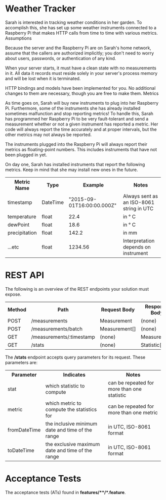 # Weather Tracker

Sarah is interested in tracking weather conditions in her garden. To accomplish this, she has set up some weather instruments connected to a Raspberry Pi that makes HTTP calls from time to time with various metrics.
Assumptions

Because the server and the Raspberry Pi are on Sarah's home network, assume that the callers are authorized implicitly; you don't need to worry about users, passwords, or authentication of any kind.

When your server starts, it must have a clean state with no measurements in it. All data it records must reside solely in your server's process memory and will be lost when it is terminated.

HTTP bindings and models have been implemented for you. No additional changes to them are necessary, though you are free to make them.
Metrics

As time goes on, Sarah will buy new instruments to plug into her Raspberry Pi. Furthermore, some of the instruments she has already installed sometimes malfunction and stop reporting metrics! To handle this, Sarah has programmed her Raspberry Pi to be very fault-tolerant and send a measurement whether or not a given instrument has reported a metric. Her code will always report the time accurately and at proper intervals, but the other metrics may not always be reported.

The instruments plugged into the Raspberry Pi will always report their metrics as floating-point numbers. This includes instruments that have not been plugged in yet.

On day one, Sarah has installed instruments that report the following metrics. Keep in mind that she may install new ones in the future.
<table>
    <tr>
        <th>Metric Name</td>
		<th>Type</td>
		<th>Example</td>
		<th>Notes</td>
    </tr>
	<tr>
        <td>timestamp</td>
		<td>DateTime</td>
		<td>"2015-09-01T16:00:00.000Z"</td>
		<td>Always sent as an ISO-8061 string in UTC</td>
    </tr>
	<tr>
        <td>temperature</td>
		<td>float</td>
		<td>22.4</td>
		<td>in ° C</td>
    </tr>
	<tr>
        <td>dewPoint</td>
		<td>float</td>
		<td>18.6</td>
		<td>in ° C</td>
    </tr>
	<tr>
        <td>precipitation</td>
		<td>float</td>
		<td>142.2</td>
		<td>in mm</td>
    </tr>
	<tr>
        <td>...etc</td>
		<td>float</td>
		<td>1234.56</td>
		<td>Interpretation depends on instrument</td>
    </tr>
</table>

# REST API
The following is an overview of the REST endpoints your solution must expose.
<table>
    <tr>
        <th>Method</td>
		<th>Path</td>
		<th>Request Body</td>
		<th>Response Body</td>
    </tr>
	<tr>
        <td>POST</td>
		<td>/measurements</td>
		<td>Measurement</td>
		<td>(none)</td>
    </tr>
	<tr>
        <td>POST</td>
		<td>/measurements/batch</td>
		<td>Measurement[]</td>
		<td>(none)</td>
    </tr>
	<tr>
        <td>GET</td>
		<td>/measurements/:timestamp</td>
		<td>(none)</td>
		<td>Measurement</td>
    </tr>
	<tr>
        <td>GET</td>
		<td>/stats</td>
		<td>(none)</td>
		<td>Statistic[]</td>
    </tr>
</table>

The __/stats__ endpoint accepts query parameters for its request. These parameters are:
<table>
    <tr>
        <th>Parameter</td>
		<th>Indicates</td>
		<th>Notes</td>
    </tr>
	<tr>
        <td>stat</td>
		<td>which statistic to compute</td>
		<td>can be repeated for more than one statistic</td>
    </tr>
	<tr>
        <td>metric</td>
		<td>which metric to compute the statistics for</td>
		<td>can be repeated for more than one metric</td>
    </tr>
	<tr>
        <td>fromDateTime</td>
		<td>the inclusive minimum date and time of the range</td>
		<td>in UTC, ISO-8061 format</td>
    </tr>
	<tr>
        <td>toDateTime</td>
		<td>the exclusive maximum date and time of the range</td>
		<td>in UTC, ISO-8061 format</td>
    </tr>
</table>

# Acceptance Tests
The acceptance tests (ATs) found in __features/**/*.feature__.